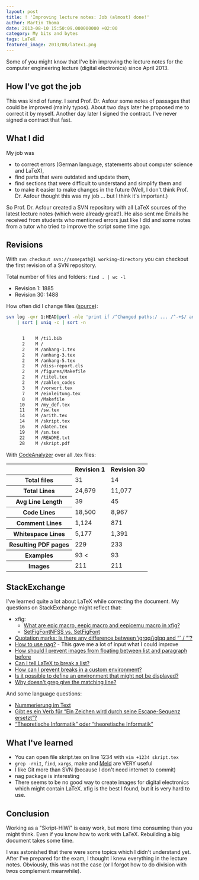 ```yaml
---
layout: post
title: ! 'Improving lecture notes: Job (almost) done!'
author: Martin Thoma
date: 2013-08-10 15:50:09.000000000 +02:00
category: My bits and bytes
tags: LaTeX
featured_image: 2013/08/latex1.png
---
```

Some of you might know that I've bin improving the lecture notes for the computer engineering lecture (digital electronics) since April 2013.

<h2>How I've got the job</h2>
This was kind of funny. I send Prof. Dr. Asfour some notes of passages that could be improved (mainly typos). About two days later he proposed me to correct it by myself. Another day later I signed the contract. I've never signed a contract that fast.

<h2>What I did</h2>
My job was 
<ul>
  <li>to correct errors (German language, statements about computer science and LaTeX),</li>
  <li>find parts that were outdated and update them,</li>
  <li>find sections that were difficult to understand and simplify them and</li>
  <li>to make it easier to make changes in the future (Well, I don't think Prof. Dr. Asfour thought this was my job ... but I think it's important.)</li>
</ul>

So Prof. Dr. Asfour created a SVN repository with all LaTeX sources of the latest lecture notes (which were already great!). He also sent me Emails he received from students who mentioned errors just like I did and some notes from a tutor who tried to improve the script some time ago.

<h2>Revisions</h2>
With <code>svn checkout svn://somepath@1 working-directory</code> you can checkout the first revision of a SVN repository. 

Total number of files and folders: <code>find . | wc -l</code>
<ul>
  <li>Revision 1: 1885</li>
  <li>Revision 30: 1488</li>
</ul>

How often did I change files (<a href="http://wirespeed.wordpress.com/2011/06/08/subversion-how-many-times-has-a-file-been-modified/">source</a>):

```bash
svn log -qvr 1:HEAD|perl -nle 'print if /^Changed paths:/ ... /^-+$/ and /^\s/' \
    | sort | uniq -c | sort -n
``` 

```bash

      1    M /ti1.bib
      2    M /
      2    M /anhang-1.tex
      2    M /anhang-3.tex
      2    M /anhang-5.tex
      2    M /diss-report.cls
      2    M /figures/Makefile
      2    M /titel.tex
      2    M /zahlen_codes
      3    M /vorwort.tex
      7    M /einleitung.tex
      8    M /Makefile
     10    M /my_def.tex
     11    M /sw.tex
     14    M /arith.tex
     14    M /skript.tex
     16    M /daten.tex
     19    M /sn.tex
     22    M /README.txt
     28    M /skript.pdf

```

With <a href="https://sourceforge.net/projects/codeanalyze-gpl/">CodeAnalyzer</a> over all .tex files:
<table>
<tr>
<th>&nbsp;</th>
<th>Revision 1</th>
<th>Revision 30</th>
</tr>
<tr>
<th>Total files</th>
<td>31</td>
<td>14</td>
</tr>
<tr>
<th>Total Lines</th>
<td>24,679</td>
<td>11,077</td>
</tr>
<tr>
<th>Avg Line Length</th>
<td>39</td>
<td>45</td>
</tr>
<tr>
<th>Code Lines</th>
<td>18,500</td>
<td>8,967</td>
</tr>
<tr>
<th>Comment Lines</th>
<td>1,124</td>
<td>871</td>
</tr>
<tr>
<th>Whitespace Lines</th>
<td>5,177</td>
<td>1,391</td>
</tr>
<tr>
<th>Resulting PDF pages</th>
<td>229</td>
<td>233</td>
</tr>
<tr>
<th>Examples</th>
<td>93 <</td>
<td>93</td>
</tr>
<tr>
<th>Images</th>
<td>211</td>
<td>211</td>
</tr>
</table>

<h2>StackExchange</h2>
I've learned quite a lot about LaTeX while correcting the document. My questions on StackExchange might reflect that:

<ul>
  <li>xfig:
    <ul>
      <li><a href="http://tex.stackexchange.com/q/109388/5645">What are epic macro, eepic macro and eepicemu macro in xfig?</a></li>
      <li><a href="http://tex.stackexchange.com/questions/115773/setfigfontnfss-vs-setfigfont">SetFigFontNFSS vs. SetFigFont</a></li>
    </ul>
  </li>
  <li><a href="http://tex.stackexchange.com/q/117704/5645">Quotation marks: Is there any difference between \grqq/\glqq and &ldquo;` / &rdquo;'?</a></li>
  <li><a href="http://tex.stackexchange.com/q/117751/5645">How to use nag?</a> - This gave me a lot of input what I could improve</li>
  <li><a href="http://tex.stackexchange.com/q/121725/5645">How should I prevent images from floating between list and paragraph before</a></li>
  <li><a href="http://tex.stackexchange.com/q/125657/5645">Can I tell LaTeX to break a list?</a></li>
  <li><a href="http://tex.stackexchange.com/q/126790/5645">How can I prevent breaks in a custom environment?</a></li>
  <li><a href="http://tex.stackexchange.com/q/127561/5645">Is it possible to define an environment that might not be displayed?</a></li>
  <li><a href="http://stackoverflow.com/q/18158930/562769">Why doesn't grep give the matching line?</a></li>
</ul>

And some language questions:
<ul>
  <li><a href="http://german.stackexchange.com/q/7027/655">Nummerierung im Text</a></li>
  <li><a href="http://german.stackexchange.com/q/6589/655">Gibt es ein Verb f&uuml;r &ldquo;Ein Zeichen wird durch seine Escape-Sequenz ersetzt&rdquo;?</a></li>
  <li><a href="http://german.stackexchange.com/q/6154/655">&ldquo;Theoretische Informatik&rdquo; oder &ldquo;theoretische Informatik&rdquo;</a></li>
</ul>

<h2>What I've learned</h2>
<ul>
  <li>You can open file skript.tex on line 1234 with <code>vim +1234 skript.tex</code></li>
  <li><code>grep -rniI</code>, <code>find</code>, <code>xargs</code>, make and <a href="http://en.wikipedia.org/wiki/Meld_(software)">Meld</a> are VERY useful</li>
  <li>I like Git more than SVN (because I don't need internet to commit)</li>
  <li>nag package is interesting</li>
  <li>There seems to be no good way to create images for digital electronics which might contain LaTeX. xfig is the best I found, but it is very hard to use.</li>
</ul>

<h2>Conclusion</h2>
Working as a "Skript-HiWi" is easy work, but more time consuming than you might think. Even if you know how to work with LaTeX. Rebuilding a big document takes some time.

I was astonished that there were some topics which I didn't understand yet. After I've prepared for the exam, I thought I knew everything in the lecture notes. Obviously, this was not the case (or I forgot how to do division with twos complement meanwhile).
